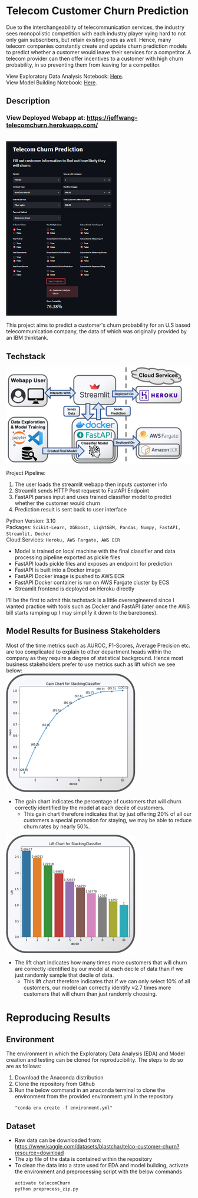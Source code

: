 # Telecom Customer Churn Prediction

Due to the interchangeability of telecommunication services, the industry sees monopolistic competition with each industry player vying hard to not only gain subscribers, but retain existing ones as well. Hence, many telecom companies constantly create and update churn prediction models to predict whether a customer would leave their services for a competitor. A telecom provider can then offer incentives to a customer with high churn probability, in so preventing them from leaving for a competitor.

View Exploratory Data Analysis Notebook: [Here](https://github.com/Jeff-ChenFan-Wang/TelecomChurnAnalysis/blob/master/EDA.ipynb). <br>
View Model Building Notebook: [Here](https://github.com/Jeff-ChenFan-Wang/TelecomChurnAnalysis/blob/master/Model.ipynb).

## Description
### View Deployed Webapp at: https://jeffwang-telecomchurn.herokuapp.com/<br>
<br>
<img src = "readmeImgs/demo.png" width = 300><br>

This project aims to predict a customer's churn probability for an U.S based telecommunication company, the data of which was originally provided by an IBM thinktank. 



## Techstack
<img src = "readmeImgs/techstack.png" width = 600><br>

Project Pipeline:
 1. The user loads the streamlit webapp then inputs customer info
 2. Streamlit sends HTTP Post request to FastAPI Endpoint
 3. FastAPI parses input and uses trained classifier model to predict whether the customer would churn
 4. Prediction result is sent back to user interface

Python Version: 3.10 <br>
Packages: `Scikit-Learn, XGBoost, LightGBM, Pandas, Numpy, FastAPI, Streamlit, Docker` <br>
Cloud Services: `Heroku, AWS Fargate, AWS ECR`<br>
 - Model is trained on local machine with the final classifier and data processing pipeline exported as pickle files
 - FastAPI loads pickle files and exposes an endpoint for prediction
 - FastAPI is built into a Docker image
 - FastAPI Docker image is pushed to AWS ECR
 - FastAPI Docker container is run on AWS Fargate cluster by ECS
 - Streamlit frontend is deployed on Heroku directly

I'll be the first to admit this techstack is a little overengineered since I wanted practice with tools such as Docker and FastAPI (later once the AWS bill starts ramping up I may simplify it down to the barebones).<br>

## Model Results for Business Stakeholders
Most of the time metrics such as AUROC, F1-Scores, Average Precision etc. are too complicated to explain to other department heads within the company as they require a degree of statistical background. Hence most business stakeholders prefer to use metrics such as lift which we see below:<br>
<img src = "readmeImgs/gainChart.png" width = 350><br>
 - The gain chart indicates the percentage of customers that will churn correctly identified by the model at each decile of customers. 
    - This gain chart therefore indicates that by just offering 20% of all our customers a special promotion for staying, we may be able to reduce churn rates by nearly 50%. <br>

 <img src = "readmeImgs/liftChart.png" width = 350><br>
 - The lift chart indicates how many times more customers that will churn are correctly identified by our model at each decile of data than if we just randomly sample that decile of data.
    - This lift chart therefore indicates that if we can only select 10% of all customers, our model can correctly identify ≈2.7 times more customers that will churn than just randomly choosing. <br>

# Reproducing Results
## Environment
The environment in which the Exploratory Data Analysis (EDA) and Model creation and testing can be cloned for reproducibility. The steps to do so are as follows:
1. Download the Anaconda distribution 
2. Clone the repository from Github
3. Run the below command in an anaconda terminal to clone the environment from the provided environment.yml in the repository
    ```
    "conda env create -f environment.yml"
    ```


## Dataset 
- Raw data can be downloaded from: https://www.kaggle.com/datasets/blastchar/telco-customer-churn?resource=download
- The zip file of the data is contained within the repository
- To clean the data into a state used for EDA and model building, activate the environment and preprocessing script with the below commands
    ```
    activate telecomChurn
    python preprocess_zip.py
    ```
